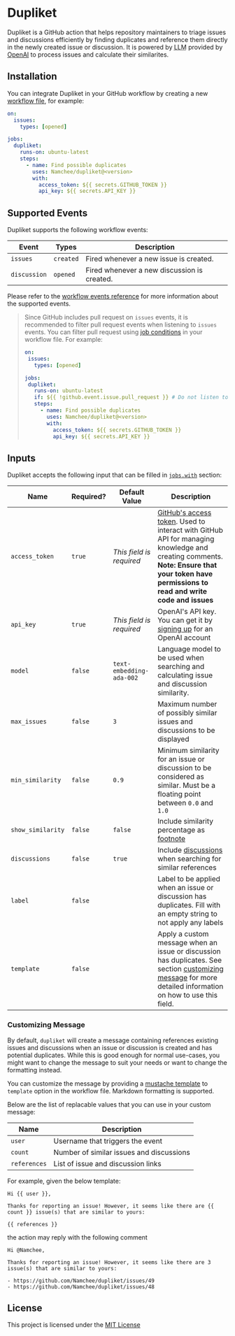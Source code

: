 # Dupliket

Dupliket is a GitHub action that helps repository maintainers to triage issues and discussions efficiently by finding duplicates and reference them directly in the newly created issue or discussion. It is powered by <abbr title="Large Language Model">LLM</abbr> provided by [OpenAI](https://openai.com/) to process issues and calculate their similarites.

## Installation

You can integrate Dupliket in your GitHub workflow by creating a new [workflow file](https://docs.github.com/en/actions/using-workflows/about-workflows), for example:

```yaml
on:
  issues:
    types: [opened]

jobs:
  dupliket:
    runs-on: ubuntu-latest
    steps:
      - name: Find possible duplicates
        uses: Namchee/dupliket@<version>
        with:
          access_token: ${{ secrets.GITHUB_TOKEN }}
          api_key: ${{ secrets.API_KEY }}
```

## Supported Events

Dupliket supports the following workflow events:

| Event | Types | Description |
| ----- | ------ | ----------- |
| `issues` | `created` | Fired whenever a new issue is created. |
| `discussion` | `opened` | Fired whenever a new discussion is created. |

Please refer to the [workflow events reference][workflow] for more information about the supported events.

> Since GitHub includes pull request on `issues` events, it is recommended to filter pull request events when listening to `issues` events.
> You can filter pull request using [job conditions][] in your workflow file. For example:
> ```yaml
> on:
>  issues:
>    types: [opened]
>
> jobs:
>  dupliket:
>    runs-on: ubuntu-latest
>    if: ${{ !github.event.issue.pull_request }} # Do not listen to pull request events
>    steps:
>      - name: Find possible duplicates
>        uses: Namchee/dupliket@<version>
>        with:
>          access_token: ${{ secrets.GITHUB_TOKEN }}
>          api_key: ${{ secrets.API_KEY }}
>```

## Inputs

Dupliket accepts the following input that can be filled in [`jobs.with`][job input] section:

| **Name** | **Required?** | **Default Value** | **Description** |
| -------- | ------------- | ----------------- | --------------- |
| `access_token` | `true` | *This field is required* | [GitHub's access token](https://docs.github.com/en/authentication/keeping-your-account-and-data-secure/managing-your-personal-access-tokens). Used to interact with GitHub API for managing knowledge and creating comments. **Note: Ensure that your token have permissions to read and write code and issues**
| `api_key` | `true` | *This field is required* | OpenAI's API key. You can get it by [signing up][] for an OpenAI account |
| `model` | `false` | `text-embedding-ada-002` | Language model to be used when searching and calculating issue and discussion similarity. |
| `max_issues` | `false` | `3` | Maximum number of possibly similar issues and discussions to be displayed |
| `min_similarity` | `false` | `0.9` | Minimum similarity for an issue or discussion to be considered as similar. Must be a floating point between `0.0` and `1.0` |
| `show_similarity` | `false` | `false` | Include similarity percentage as [footnote](https://docs.github.com/en/get-started/writing-on-github/getting-started-with-writing-and-formatting-on-github/basic-writing-and-formatting-syntax#footnotes) |
| `discussions` | `false` | `true` | Include [discussions](https://github.com/features/discussions) when searching for similar references |
| `label` | `false` |  | Label to be applied when an issue or discussion has duplicates. Fill with an empty string to not apply any labels |
| `template` | `false` |  | Apply a custom message when an issue or discussion has duplicates. See section [customizing message](#customizing-message) for more detailed information on how to use this field.

### Customizing Message

By default, `dupliket` will create a message containing references existing issues and discussions when an issue or discussion is created and has potential duplicates. While this is good enough for normal use-cases, you might want to change the message to suit your needs or want to change the formatting instead.

You can customize the message by providing a [mustache template](https://github.com/janl/mustache.js) to `template` option in the workflow file. Markdown formatting is supported.

Below are the list of replacable values that you can use in your custom message:

| **Name** | **Description** |
| -------- | ------------- |
| `user` | Username that triggers the event |
| `count` | Number of similar issues and discussions |
| `references` | List of issue and discussion links |

For example, given the below template:

```
Hi {{ user }},

Thanks for reporting an issue! However, it seems like there are {{ count }} issue(s) that are similar to yours:

{{ references }}
```

the action may reply with the following comment

```
Hi @Namchee,

Thanks for reporting an issue! However, it seems like there are 3 issue(s) that are similar to yours:

- https://github.com/Namchee/dupliket/issues/49
- https://github.com/Namchee/dupliket/issues/48
```

## License

This project is licensed under the [MIT License](./LICENSE)

[job input]: https://docs.github.com/en/actions/using-workflows/workflow-syntax-for-github-actions#jobsjob_idwith
[job conditions]: https://docs.github.com/en/actions/using-jobs/using-conditions-to-control-job-execution
[signing up]: https://platform.openai.com/signup
[workflow]: https://docs.github.com/en/actions/using-workflows/events-that-trigger-workflows
